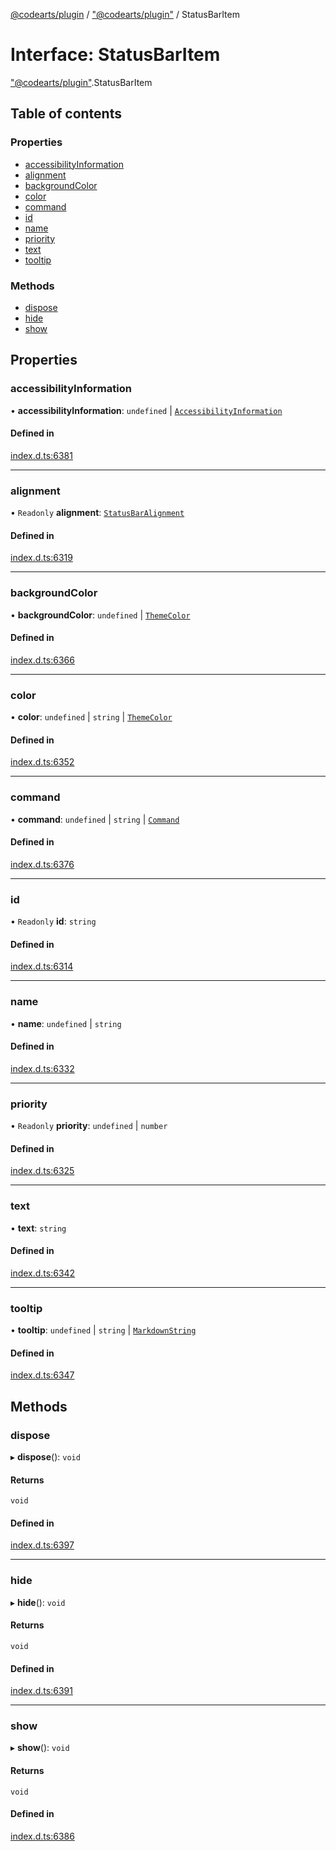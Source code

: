 [@codearts/plugin](../README.md) / ["@codearts/plugin"](../modules/_codearts_plugin_.md) / StatusBarItem

# Interface: StatusBarItem

["@codearts/plugin"](../modules/_codearts_plugin_.md).StatusBarItem

## Table of contents

### Properties

- [accessibilityInformation](codearts_plugin_.StatusBarItem.md#accessibilityinformation)
- [alignment](codearts_plugin_.StatusBarItem.md#alignment)
- [backgroundColor](codearts_plugin_.StatusBarItem.md#backgroundcolor)
- [color](codearts_plugin_.StatusBarItem.md#color)
- [command](codearts_plugin_.StatusBarItem.md#command)
- [id](codearts_plugin_.StatusBarItem.md#id)
- [name](codearts_plugin_.StatusBarItem.md#name)
- [priority](codearts_plugin_.StatusBarItem.md#priority)
- [text](codearts_plugin_.StatusBarItem.md#text)
- [tooltip](codearts_plugin_.StatusBarItem.md#tooltip)

### Methods

- [dispose](codearts_plugin_.StatusBarItem.md#dispose)
- [hide](codearts_plugin_.StatusBarItem.md#hide)
- [show](codearts_plugin_.StatusBarItem.md#show)

## Properties

### accessibilityInformation

• **accessibilityInformation**: `undefined` \| [`AccessibilityInformation`](codearts_plugin_.AccessibilityInformation.md)

#### Defined in

[index.d.ts:6381](https://github.com/huaweicloud/cloudide-plugin-api/blob/a4193a8/index.d.ts#L6381)

___

### alignment

• `Readonly` **alignment**: [`StatusBarAlignment`](../enums/codearts_plugin_.StatusBarAlignment.md)

#### Defined in

[index.d.ts:6319](https://github.com/huaweicloud/cloudide-plugin-api/blob/a4193a8/index.d.ts#L6319)

___

### backgroundColor

• **backgroundColor**: `undefined` \| [`ThemeColor`](../classes/codearts_plugin_.ThemeColor.md)

#### Defined in

[index.d.ts:6366](https://github.com/huaweicloud/cloudide-plugin-api/blob/a4193a8/index.d.ts#L6366)

___

### color

• **color**: `undefined` \| `string` \| [`ThemeColor`](../classes/codearts_plugin_.ThemeColor.md)

#### Defined in

[index.d.ts:6352](https://github.com/huaweicloud/cloudide-plugin-api/blob/a4193a8/index.d.ts#L6352)

___

### command

• **command**: `undefined` \| `string` \| [`Command`](codearts_plugin_.Command.md)

#### Defined in

[index.d.ts:6376](https://github.com/huaweicloud/cloudide-plugin-api/blob/a4193a8/index.d.ts#L6376)

___

### id

• `Readonly` **id**: `string`

#### Defined in

[index.d.ts:6314](https://github.com/huaweicloud/cloudide-plugin-api/blob/a4193a8/index.d.ts#L6314)

___

### name

• **name**: `undefined` \| `string`

#### Defined in

[index.d.ts:6332](https://github.com/huaweicloud/cloudide-plugin-api/blob/a4193a8/index.d.ts#L6332)

___

### priority

• `Readonly` **priority**: `undefined` \| `number`

#### Defined in

[index.d.ts:6325](https://github.com/huaweicloud/cloudide-plugin-api/blob/a4193a8/index.d.ts#L6325)

___

### text

• **text**: `string`

#### Defined in

[index.d.ts:6342](https://github.com/huaweicloud/cloudide-plugin-api/blob/a4193a8/index.d.ts#L6342)

___

### tooltip

• **tooltip**: `undefined` \| `string` \| [`MarkdownString`](../classes/codearts_plugin_.MarkdownString.md)

#### Defined in

[index.d.ts:6347](https://github.com/huaweicloud/cloudide-plugin-api/blob/a4193a8/index.d.ts#L6347)

## Methods

### dispose

▸ **dispose**(): `void`

#### Returns

`void`

#### Defined in

[index.d.ts:6397](https://github.com/huaweicloud/cloudide-plugin-api/blob/a4193a8/index.d.ts#L6397)

___

### hide

▸ **hide**(): `void`

#### Returns

`void`

#### Defined in

[index.d.ts:6391](https://github.com/huaweicloud/cloudide-plugin-api/blob/a4193a8/index.d.ts#L6391)

___

### show

▸ **show**(): `void`

#### Returns

`void`

#### Defined in

[index.d.ts:6386](https://github.com/huaweicloud/cloudide-plugin-api/blob/a4193a8/index.d.ts#L6386)

